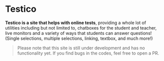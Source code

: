 # Testico
**Testico is a site that helps with online tests**, providing a whole lot of utilities including but not limited to, chatboxes for the student and teacher, live monitors and a variety of ways that students can answer questions! (Single selections, multiple selections, linking, textbox, and much more!)

> Please note that this site is still under development and has no functionality yet. If you find bugs in the codes, feel free to open a PR.